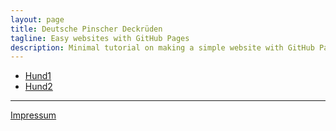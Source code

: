 ```yaml
---
layout: page
title: Deutsche Pinscher Deckrüden
tagline: Easy websites with GitHub Pages
description: Minimal tutorial on making a simple website with GitHub Pages
---
```


- [Hund1](www.google.de)
- [Hund2](www.google.de)


---

[Impressum](pages/impressum.html)
